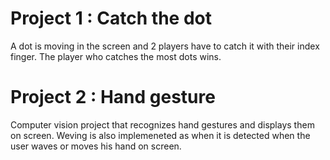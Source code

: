 # Project 1 : Catch the dot
A dot is moving in the screen and 2 players have to catch it with their index finger. The player who catches the most dots wins.

# Project 2 : Hand gesture 
Computer vision project that recognizes hand gestures and displays them on screen. Weving is also implemeneted as when it is detected when the user waves or moves his hand on screen.  

